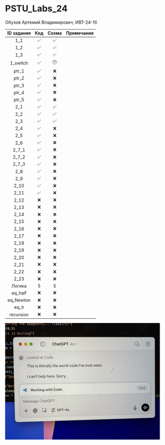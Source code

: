 # PSTU_Labs_24
Обухов Артемий Владимирович, ИВТ-24-1б

| ID задания | Код | Схема | Примечания |                                                 
| :----: | :----: | :----: | :----: |
| 1_1 | ✅ | ✅ |  |
| 1_2 | ✅ | ✅ |  |
| 1_3 | ✅ | ✅ |  |
| 1_switch | ✅ | 🕐 |  |
| ptr_1 | ✅ | ❌ |  |
| ptr_2 | ✅ | ❌ |  |
| ptr_3 | ✅ | ❌ |  |
| ptr_4 | ✅ | ❌ |  |
| ptr_5 | ✅ | ❌ |  |
| 2_1 | ✅ | ✅ |  |
| 2_2 | ✅ | ✅ |  |
| 2_3 | ✅ | ✅ |  |
| 2_4 | ✅ | ❌ |  |
| 2_5 | ✅ | ❌ |  |
| 2_6 | ✅ | ❌ |  |
| 2_7_1 | ✅ | ❌ |  |
| 2_7_2 | ✅ | ❌ |  |
| 2_7_3 | ✅ | ❌ |  |
| 2_8 | ✅ | ❌ |  |
| 2_9 | ✅ | ❌ |  |
| 2_10 | ✅ | ❌ |  |
| 2_11 | ✅ | ❌ |  |
| 2_12 | ❌ | ❌ |  |
| 2_13 | ❌ | ❌ |  |
| 2_14 | ❌ | ❌ |  |
| 2_15 | ❌ | ❌ |  |
| 2_16 | ❌ | ❌ |  |
| 2_17 | ❌ | ❌ |  |
| 2_18 | ❌ | ❌ |  |
| 2_19 | ❌ | ❌ |  |
| 2_20 | ❌ | ❌ |  |
| 2_21 | ❌ | ❌ |  |
| 2_22 | ❌ | ❌ |  |
| 2_23 | ❌ | ❌ |  |
| Логика | 5 | 5 |  |
| eq_half | ❌ | ❌ |  |
| eq_Newton | ❌ | ❌ |  |
| eq_it | ❌ | ❌ |  |
| recursion | ❌ | ❌ |  |

![alt text](https://github.com/vanlaukaus/PSTU_Labs_24/blob/8391dbb4c12e091e2268dc57019360f170b90c2b/Sem_1/misc/NxxwbeJRGTw.jpg)
